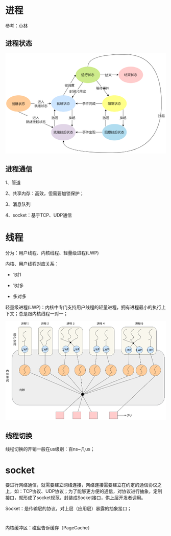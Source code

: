 # 进程

参考：[小林](https://blog.csdn.net/qq_34827674/article/details/107305756)

## 进程状态

![](../.images/2022-12-11-19-49-02-image.png)

## 进程通信

1、管道

2、共享内存：高效，但需要加锁保护；

3、消息队列

4、socket：基于TCP、UDP通信

# 线程

分为：用户线程、内核线程、轻量级进程(LWP)

内核、用户线程对应关系：

- 1对1

- 1对多

- 多对多

轻量级进程(LWP)：内核中专门支持用户线程的轻量进程，拥有进程最小的执行上下文；总是跟内核线程一对一；

![](../.images/2022-12-11-19-54-32-image.png)

## 线程切换

线程切换的开销一般在us级别：百ns~几us；



# socket

要进行网络通信，就需要建立网络连接，网络连接需要建立在约定的通信协议之上，如：TCP协议、UDP协议；为了能够更方便的通信，对协议进行抽象，定制接口，就形成了socket规范，封装成Socket接口，供上层开发者调用。

Socket：是传输层的协议，对上层（应用层）暴露的抽象接口；

# 

内核缓冲区：磁盘告诉缓存（PageCache）
